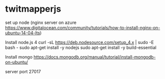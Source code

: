 # twitmapperjs
set up node (nginx server on azure https://www.digitalocean.com/community/tutorials/how-to-install-nginx-on-ubuntu-14-04-lts)

Install node.js 4
curl -sL https://deb.nodesource.com/setup_4.x | sudo -E bash -
sudo apt-get install -y nodejs
sudo apt-get install -y build-essential


Install mongo
https://docs.mongodb.org/manual/tutorial/install-mongodb-on-ubuntu/

server port 27017
